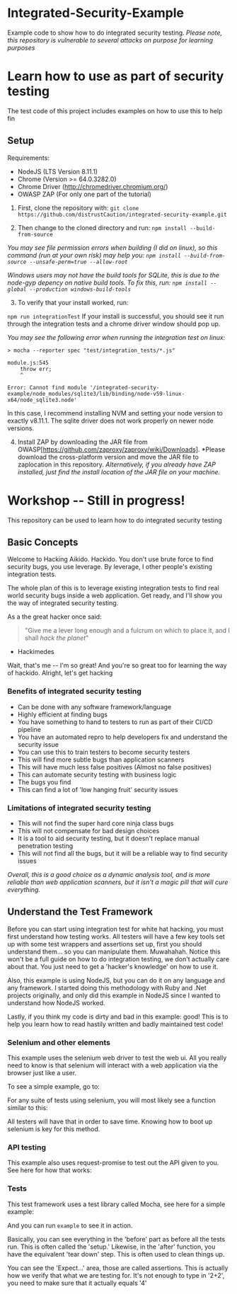 # Integrated-Security-Example
Example code to show how to do integrated security testing. _Please note, this repository is vulnerable to several attacks on purpose for learning purposes_

# Learn how to use as part of security testing

The test code of this project includes examples on how to use this to help fin

## Setup 

Requirements: 
* NodeJS (LTS Version 8.11.1) 
* Chrome (Version  >= 64.0.3282.0)
* Chrome Driver (http://chromedriver.chromium.org/)
* OWASP ZAP (For only one part of the tutorial)

1. First, clone the repository with:
```git clone https://github.com/distrustCaution/integrated-security-example.git```

2. Then change to the cloned directory and run:
```npm install --build-from-source```

*You may see file permission errors when building (I did on linux), so this command (run at your own risk) may help you: `npm install --build-from-source --unsafe-perm=true --allow-root`*

*Windows users may not have the build tools for SQLite, this is due to the node-gyp depency on native build tools. To fix this, run: `npm install --global --production windows-build-tools`*

3. To verify that your install worked, run:

```npm run integrationTest```
If your install is successful, you should see it run through the integration tests and a chrome driver window should pop up. 

*You may see the following error when running the integration test on linux:*
```
> mocha --reporter spec "test/integration_tests/*.js"

module.js:545
    throw err;
    ^

Error: Cannot find module '/integrated-security-example/node_modules/sqlite3/lib/binding/node-v59-linux-x64/node_sqlite3.node'
```
In this case, I recommend installing NVM and setting your node version to exactly v8.11.1. The sqlite driver does not work properly on newer node versions.

4. Install ZAP by downloading the JAR file from OWASP[https://github.com/zaproxy/zaproxy/wiki/Downloads]. *Please download the cross-platform version and move the JAR file to zaplocation in this repository. *Alternatively, if you already have ZAP installed, just find the install location of the JAR file on your machine.*


# Workshop -- Still in progress!

This repository can be used to learn how to do integrated security testing

## Basic Concepts

Welcome to Hacking Aikido. Hackido. You don't use brute force to find security bugs, you use leverage. 
By leverage, I other people's existing integration tests.

The whole plan of this is to leverage existing integration tests to find real world security bugs inside a web application.
Get ready, and I'll show you the way of integrated security testing. 

As a the great hacker once said:

> "Give me a lever long enough and a fulcrum on which to place it, and I shall *hack the planet*"

- Hackimedes

Wait, that's me -- I'm so great! And you're so great too for learning the way of hackido. Alright, let's get hacking

### Benefits of integrated security testing

* Can be done with any software framework/language
* Highly efficient at finding bugs
* You have something to hand to testers to run as part of their CI/CD pipeline
* You have an automated repro to help developers fix and understand the security issue
* You can use this to train testers to become security testers
* This will find more subtle bugs than application scanners
* This will have much less false positives (Almost no false positives)
* This can automate security testing with business logic
* The bugs you find
* This can find a lot of 'low hanging fruit' security issues

### Limitations of integrated security testing

* This will not find the super hard core ninja class bugs
* This will not compensate for bad design choices
* It is a tool to aid security testing, but it doesn't replace manual penetration testing
* This will not find all the bugs, but it will be a reliable way to find security issues

*Overall, this is a good choice as a dynamic analysis tool, and is more reliable than web application scanners, but it isn't a magic pill that will cure everything.*

## Understand the Test Framework

Before you can start using integration test for white hat hacking, you must first understand how testing works. 
All testers will have a few key tools set up with some test wrappers and assertions set up, first you should understand them... so you can manipulate them. Muwahahah.
Notice this won't be a full guide on how to do integration testing, we don't actually care about that. You just need to get a 'hacker's knowledge' on how to use it. 

Also, this example is using NodeJS, but you can do it on any language and any framework. I started doing this methodology with Ruby and .Net projects originally, and only did this example in NodeJS since I wanted to understand how NodeJS worked.

Lastly, if you think my code is dirty and bad in this example: good! This is to help you learn how to read hastily written and badly maintained test code!

### Selenium and other elements

This example uses the selenium web driver to test the web ui. All you really need to know is that selenium will interact with a web application via the browser just like a user.

To see a simple example, go to: 

For any suite of tests using selenium, you will most likely see a function similar to this:

All testers will have that in order to save time. Knowing how to boot up selenium is key for this method.

### API testing
This example also uses request-promise to test out the API given to you. See here for how that works:

### Tests
This test framework uses a test library called Mocha, see here for a simple example:

And you can run ``` example ``` to see it in action.

Basically, you can see everything in the 'before' part as before all the tests run. This is often called the 'setup.'
Likewise, in the 'after' function, you have the equivalent 'tear down' step. This is often used to clean things up.

You can see the 'Expect...' area, those are called assertions. This is actually how we verify that what we are testing for. It's not enough to type in '2+2', you need to make sure that it actually equals '4'

